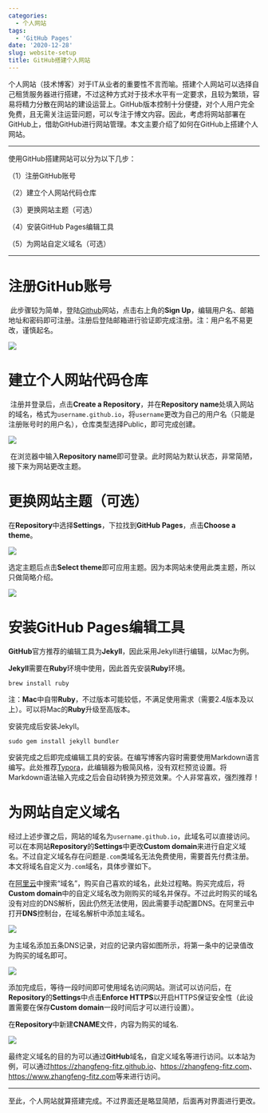 ```yaml
---
categories:
  - 个人网站
tags:
  - 'GitHub Pages'
date: '2020-12-28'
slug: website-setup
title: GitHub搭建个人网站
---
```


个人网站（技术博客）对于IT从业者的重要性不言而喻。搭建个人网站可以选择自己租赁服务器进行搭建，不过这种方式对于技术水平有一定要求，且较为繁琐，容易将精力分散在网站的建设运营上。GitHub版本控制十分便捷，对个人用户完全免费，且无需关注运营问题，可以专注于博文内容。因此，考虑将网站部署在GitHub上，借助GitHub进行网站管理。本文主要介绍了如何在GitHub上搭建个人网站。

<!-- more -->

***

使用GitHub搭建网站可以分为以下几步：

（1）注册GitHub账号

（2）建立个人网站代码仓库

（3）更换网站主题（可选）

（4）安装GitHub Pages编辑工具

（5）为网站自定义域名（可选）

***

# 注册GitHub账号

​         此步骤较为简单，登陆[Github](https://github.com/)网站，点击右上角的**Sign Up**，编辑用户名、邮箱地址和密码即可注册。注册后登陆邮箱进行验证即完成注册。注：用户名不易更改，谨慎起名。

![](/img/20201228/signup.jpg)

# 建立个人网站代码仓库

​        注册并登录后，点击**Create a Repository**，并在**Repository name**处填入网站的域名，格式为`username.github.io`，将`username`更改为自己的用户名（只能是注册账号时的用户名），仓库类型选择Public，即可完成创建。

![](/img/20201228/repository.jpg)

​        在浏览器中输入**Repository name**即可登录。此时网站为默认状态，非常简陋，接下来为网站更改主题。

# 更换网站主题（可选）

在**Repository**中选择**Settings**，下拉找到**GitHub Pages**，点击**Choose a theme**。

![](/img/20201228/settings.jpg)

选定主题后点击**Select theme**即可应用主题。因为本网站未使用此类主题，所以只做简略介绍。

![](/img/20201228/theme.png)

# 安装GitHub Pages编辑工具

**GitHub**官方推荐的编辑工具为**Jekyll**，因此采用Jekyll进行编辑，以Mac为例。

**Jekyll**需要在**Ruby**环境中使用，因此首先安装**Ruby**环境。

```shell
brew install ruby
```

注：**Mac**中自带**Ruby**，不过版本可能较低，不满足使用需求（需要2.4版本及以上）。可以将Mac的**Ruby**升级至高版本。

安装完成后安装Jekyll。

```shell
sudo gem install jekyll bundler
```

安装完成之后即完成编辑工具的安装。在编写博客内容时需要使用Markdown语言编写。此处推荐[Typora](https://typora.io/)，此编辑器为极简风格，没有双栏预览设置。将Markdown语法输入完成之后会自动转换为预览效果。个人非常喜欢，强烈推荐！

# 为网站自定义域名

经过上述步骤之后，网站的域名为`username.github.io`，此域名可以直接访问。可以在本网站**Repository**的**Settings**中更改**Custom domain**来进行自定义域名。不过自定义域名存在问题是`.com`类域名无法免费使用，需要首先付费注册。本文将域名自定义为`.com`域名，具体步骤如下。

在[阿里云](https://www.aliyun.com/)中搜索“域名”，购买自己喜欢的域名，此处过程略。购买完成后，将**Custom domain**中的自定义域名改为刚购买的域名并保存。不过此时购买的域名没有对应的DNS解析，因此仍然无法使用，因此需要手动配置DNS。在阿里云中打开**DNS**控制台，在域名解析中添加主域名。

![](/img/20201228/domain.png)

为主域名添加五条DNS记录，对应的记录内容如图所示，将第一条中的记录值改为购买的域名即可。

![](/img/20201228/dns.png)

添加完成后，等待一段时间即可使用域名访问网站。测试可以访问后，在**Repository**的**Settings**中点击**Enforce HTTPS**以开启HTTPS保证安全性（此设置需要在保存**Custom domain**一段时间后才可以进行设置）。

在**Repository**中新建**CNAME**文件，内容为购买的域名.

![](/img/20201228/settings.jpg)

最终定义域名的目的为可以通过**GitHub**域名，自定义域名等进行访问。以本站为例，可以通过<https://zhangfeng-fitz.github.io>、<https://zhangfeng-fitz.com>、<https://www.zhangfeng-fitz.com>等来进行访问。

***

至此，个人网站就算搭建完成。不过界面还是略显简陋，后面再对界面进行更改。